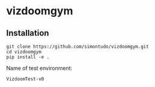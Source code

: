 # vizdoomgym

## Installation

```
git clone https://github.com/simontudo/vizdoomgym.git
cd vizdoomgym
pip install -e .
```

Name of test environment: 
```
VizdoomTest-v0
```
